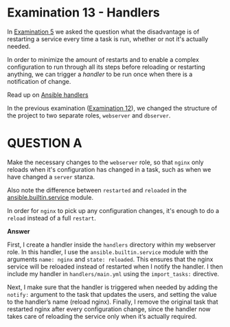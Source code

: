 # Examination 13 - Handlers

In [Examination 5](../05/) we asked the question what the disadvantage is of restarting
a service every time a task is run, whether or not it's actually needed.

In order to minimize the amount of restarts and to enable a complex configuration to run
through all its steps before reloading or restarting anything, we can trigger a _handler_
to be run once when there is a notification of change.

Read up on [Ansible handlers](https://docs.ansible.com/ansible/latest/playbook_guide/playbooks_handlers.html)

In the previous examination ([Examination 12](../12/)), we changed the structure of the project to two separate
roles, `webserver` and `dbserver`.

# QUESTION A

Make the necessary changes to the `webserver` role, so that `nginx` only reloads when it's configuration
has changed in a task, such as when we have changed a `server` stanza.

Also note the difference between `restarted` and `reloaded` in the [ansible.builtin.service](https://docs.ansible.com/ansible/latest/collections/ansible/builtin/service_module.html) module.

In order for `nginx` to pick up any configuration changes, it's enough to do a `reload` instead of
a full `restart`.

**Answer**

First, I create a handler inside the `handlers` directory within my webserver role.
In this handler, I use the `ansible.builtin.service` module with the arguments `name: nginx` and `state: reloaded`.
This ensures that the nginx service will be reloaded instead of restarted when I notify the handler.
I then include my handler in `handlers/main.yml` using the `import_tasks:` directive.

Next, I make sure that the handler is triggered when needed by adding the `notify:` argument to the task that updates the users, and setting the value to the handler’s name (reload nginx).
Finally, I remove the original task that restarted nginx after every configuration change, since the handler now takes care of reloading the service only when it’s actually required. 
